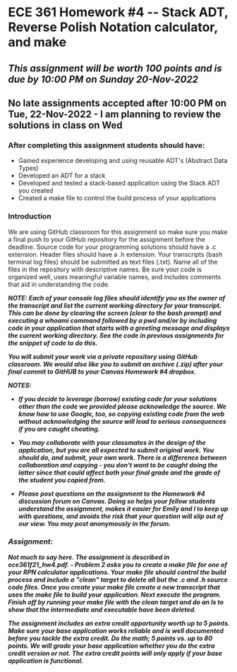 # ECE 361 Homework #4 -- Stack ADT, Reverse Polish Notation calculator, and make
## <i>This assignment will be worth 100 points and is due by 10:00 PM on Sunday 20-Nov-2022</i>
## <b>No late assignments accepted after 10:00 PM on Tue, 22-Nov-2022 - I am planning to review the solutions in class on Wed</b>

### After completing this assignment students should have:
- Gained experience developing and using reusable ADT's (Abstract Data Types)
- Developed an ADT for a stack
- Developed and tested a stack-based application using the Stack ADT you created
- Created a make file to control the build process of your applications


### Introduction

We are using GitHub classroom for this assignment so make sure you make a final push to your GitHub repository for the assignment before the deadline.  Source code for your programming solutions should have a .c extension.  Header files should have a .h extension.  Your transcripts (bash terminal log files) should be submitted as text files (.txt).  Name all of the files in the repository with descriptive names.  Be sure your code is organized well, uses meaningful variable names, and includes comments that aid in understanding the code.

<b><i> NOTE: Each of your console log files should identify you as the owner of the transcript and list the current working directory for your transcript.  This can be done by clearing the screen (clear to the bash prompt) and executing a whoami command followed by a pwd and/or by including code in your application that starts with a greeting message and displays the current working directory.  See the code in previous assignments for the snippet of code to do this.

You will submit your work via a private repository using GitHub classroom. We would also like you to submit an archive (.zip) after your final commit to GitHUB to your Canvas Homework #4 dropbox.

NOTES:
-  If you decide to leverage (borrow) existing code for your solutions other than the code we provided please acknowledge the source. We know how to use Google, too, so copying existing code from the web without acknowledging the source will lead to serious consequences if you are caught cheating.

- You may collaborate with your classmates in the design of the application, but you are all expected to submit original work.  You should do, and submit, your own work. There is a difference between collaboration and copying - you don't want to be caught doing the latter since that could affect both your final grade and the grade of the student you copied from.

- Please post questions on the assignment to the Homework #4 discussion forum on Canvas.  Doing so helps your fellow students understand the assignment, makes it easier for Emily and I to keep up with questions, and avoids the risk that your question will slip out of our view.  You may post anonymously in the forum.



### Assignment:
Not much to say here.  The assignment is described in ece361f21_hw4.pdf. - Problem 2 asks you to create a make file for one of your RPN calculator applications.  Your make file should control the build process and include a "clean" target to delete all but the .c and .h source code files.   Once you create your make file create a new transcript that uses the make file to build your application.  Next execute the program.  Finish off by running your make file with the clean target and do an ls to show that the intermediate and executable have been deleted.

The assignment includes an extra credit opportunity worth up to 5 points.  Make sure your base application works reliable and is well documented before you tackle the extra credit.  Do the math; 5 points vs. up to 80 points. We will grade your base application whether you do the extra credit version or not.  The extra credit points will only apply if your base application is functional.  

